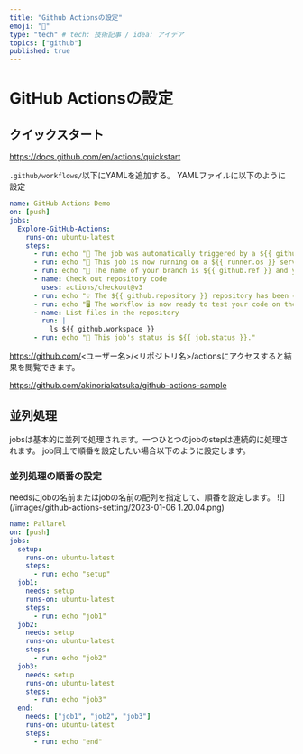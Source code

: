 ```yaml
---
title: "Github Actionsの設定"
emoji: "🐷"
type: "tech" # tech: 技術記事 / idea: アイデア
topics: ["github"]
published: true
---
```


# GitHub Actionsの設定

## クイックスタート

https://docs.github.com/en/actions/quickstart


`.github/workflows/`以下にYAMLを追加する。
YAMLファイルに以下のように設定

```yaml:.github/workflows/actions.yml
name: GitHub Actions Demo
on: [push]
jobs:
  Explore-GitHub-Actions:
    runs-on: ubuntu-latest
    steps:
      - run: echo "🎉 The job was automatically triggered by a ${{ github.event_name }} event."
      - run: echo "🐧 This job is now running on a ${{ runner.os }} server hosted by GitHub!"
      - run: echo "🔎 The name of your branch is ${{ github.ref }} and your repository is ${{ github.repository }}."
      - name: Check out repository code
        uses: actions/checkout@v3
      - run: echo "💡 The ${{ github.repository }} repository has been cloned to the runner."
      - run: echo "🖥️ The workflow is now ready to test your code on the runner."
      - name: List files in the repository
        run: |
          ls ${{ github.workspace }}
      - run: echo "🍏 This job's status is ${{ job.status }}."
```

https://github.com/<ユーザー名>/<リポジトリ名>/actionsにアクセスすると結果を閲覧できます。

https://github.com/akinoriakatsuka/github-actions-sample

## 並列処理
jobsは基本的に並列で処理されます。一つひとつのjobのstepは連続的に処理されます。
job同士で順番を設定したい場合以下のように設定します。

### 並列処理の順番の設定

needsにjobの名前またはjobの名前の配列を指定して、順番を設定します。
![](/images/github-actions-setting/2023-01-06 1.20.04.png)

```yaml:.github/workflows/actions.yml
name: Pallarel
on: [push]
jobs:
  setup:
    runs-on: ubuntu-latest
    steps:
      - run: echo "setup"
  job1:
    needs: setup
    runs-on: ubuntu-latest
    steps:
      - run: echo "job1"
  job2:
    needs: setup
    runs-on: ubuntu-latest
    steps:
      - run: echo "job2"
  job3:
    needs: setup
    runs-on: ubuntu-latest
    steps:
      - run: echo "job3"
  end:
    needs: ["job1", "job2", "job3"]
    runs-on: ubuntu-latest
    steps:
      - run: echo "end"
```



